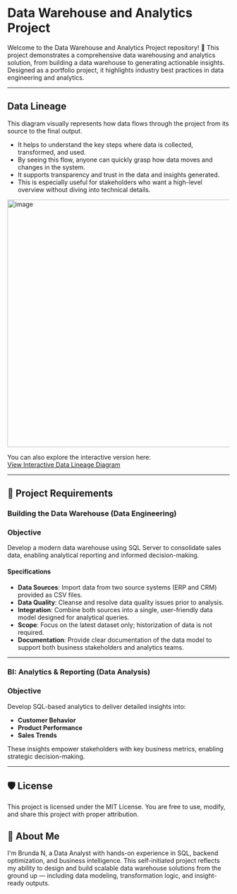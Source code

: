 # Data Warehouse and Analytics Project

Welcome to the Data Warehouse and Analytics Project repository! 🚀
This project demonstrates a comprehensive data warehousing and analytics solution, from building a data warehouse to generating actionable insights. Designed as a portfolio project, it highlights industry best practices in data engineering and analytics.

---
## Data Lineage

This diagram visually represents how data flows through the project from its source to the final output.

- It helps to understand the key steps where data is collected, transformed, and used.  
- By seeing this flow, anyone can quickly grasp how data moves and changes in the system.  
- It supports transparency and trust in the data and insights generated.  
- This is especially useful for stakeholders who want a high-level overview without diving into technical details.

<img width="934" height="561" alt="image" src="https://github.com/user-attachments/assets/f2505334-0989-4b29-a720-9675ca286511" />


You can also explore the interactive version here:  
[View Interactive Data Lineage Diagram](https://drive.google.com/file/d/164JxmuKx05I8slIy8R97kyQ83gsv29EY/view?usp=sharing) <!-- Replace with your draw.io link -->

---
## 🚀 Project Requirements
### Building the Data Warehouse (Data Engineering)
### Objective
Develop a modern data warehouse using SQL Server to consolidate sales data, enabling analytical reporting and informed decision-making.

#### Specifications
- **Data Sources**: Import data from two source systems (ERP and CRM) provided as CSV files.
- **Data Quality**: Cleanse and resolve data quality issues prior to analysis.
- **Integration**: Combine both sources into a single, user-friendly data model designed for analytical queries.
- **Scope**: Focus on the latest dataset only; historization of data is not required.
- **Documentation**: Provide clear documentation of the data model to support both business stakeholders and analytics teams.

---

### BI: Analytics & Reporting (Data Analysis)
### Objective
Develop SQL-based analytics to deliver detailed insights into:

- **Customer Behavior**
- **Product Performance**
- **Sales Trends**
  
These insights empower stakeholders with key business metrics, enabling strategic decision-making.

---

## 🛡️ License

This project is licensed under the MIT License. You are free to use, modify, and share this project with proper attribution.

## 🌟 About Me

I'm Brunda N, a Data Analyst with hands-on experience in SQL, backend optimization, and business intelligence. This self-initiated project reflects my ability to design and build scalable data warehouse solutions from the ground up — including data modeling, transformation logic, and insight-ready outputs.
